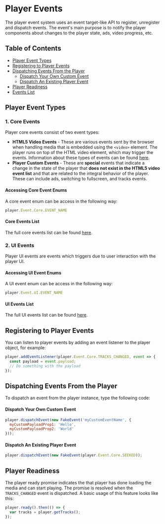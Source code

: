 # Player Events  

The player event system uses an event target-like API to register, unregister and dispatch events. The event's main purpose is to notify the player components about changes to the player state, ads, video progress, etc.

## Table of Contents
  * [Player Event Types](#player-event-types)
  * [Registering to Player Events](#registering-to-player-events)
  * [Dispatching Events From the Player](#dispatching-events-from-the-player)
      - [Dispatch Your Own Custom Event](#dispatch-your-own-custom-event)
      - [Dispatch An Existing Player Event](#dispatch-an-existing-player-event)
  * [Player Readiness](#player-readiness)
  * [Events List](#events-list)
  
## Player Event Types  

### 1. Core Events
Player core events consist of two event types: 
* **HTML5 Video Events** - These are various events sent by the browser when handling media that is embedded using the `<video>` element. The player runs on top of the HTML video element, which may trigger the events. Information about these types of events can be found [here](https://developer.mozilla.org/en-US/docs/Web/Guide/Events/Media_events).
* **Player Custom Events** - These are **special** events that indicate a change in the state of the player that **does not exist in the HTML5 video event list** and that are related to the integral behavior of the player. These can include ads, switching to fullscreen, and tracks events.

#### Accessing Core Event Enums
A core event enum can be access in the following way:
```js
player.Event.Core.EVENT_NAME
```

#### Core Events List
The full core events list can be found [here](https://github.com/kaltura/playkit-js/blob/master/src/event/event-type.js).

### 2. UI Events
Player UI events are events which triggers due to user interaction with the player UI.

#### Accessing UI Event Enums
A UI event enum can be access in the following way:
```js
player.Event.UI.EVENT_NAME
```

#### UI Events List
The full UI events list can be found [here](https://github.com/kaltura/playkit-js-ui/blob/master/docs/events.md).

## Registering to Player Events

You can listen to player events by adding an event listener to the player object, for example:

```javascript
player.addEventListener(player.Event.Core.TRACKS_CHANGED, event => {
  const payload = event.payload;
  // Do something with the payload
});
```

## Dispatching Events From the Player

To dispatch an event from the player instance, type the following code:

#### Dispatch Your Own Custom Event
```javascript
player.dispatchEvent(new FakeEvent('myCustomEventName', {
  myCustomPayloadProp1: 'Hello',
  myCustomPayloadProp2: 'World'
}));
```

#### Dispatch An Existing Player Event
```javascript
player.dispatchEvent(new FakeEvent(player.Event.Core.SEEKED));
```

## Player Readiness  

The player ready promise indicates the that player has done loading the media and can start playing. The promise is resolved when the `TRACKS_CHANGED` event is dispatched.
A basic usage of this feature looks like this:

```javascript
player.ready().then(() => {
  var tracks = player.getTracks();
});
```
